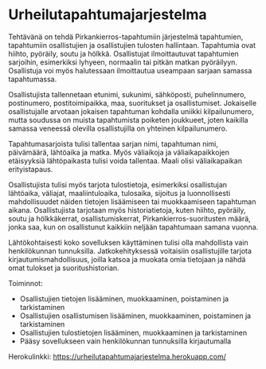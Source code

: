 # Urheilutapahtumajarjestelma

Tehtävänä on tehdä Pirkankierros-tapahtumiin järjestelmä tapahtumien, tapahtumiin osallistujien ja osallistujien tulosten hallintaan. Tapahtumia ovat hiihto, pyöräily, soutu ja hölkkä. Osallistujat ilmoittautuvat tapahtumien sarjoihin, esimerkiksi lyhyeen, normaalin tai pitkän matkan pyöräilyyn. Osallistuja voi myös halutessaan ilmoittautua useampaan sarjaan samassa tapahtumassa.

Osallistujista tallennetaan etunimi, sukunimi, sähköposti, puhelinnumero, postinumero, postitoimipaikka, maa, suoritukset ja osallistumiset.
Jokaiselle osallistujalle arvotaan jokaisen tapahtuman kohdalla uniikki kilpailunumero, mutta soudussa on muista tapahtumista poiketen joukkueet, joten kaikilla samassa veneessä olevilla osallistujilla on yhteinen kilpailunumero.

Tapahtumasarjoista tulisi tallentaa sarjan nimi, tapahtuman nimi, päivämäärä, lähtöaika ja matka. Myös väliaikoja ja väliaikapaikkojen etäisyyksiä lähtöpaikasta tulisi voida tallentaa. Maali olisi väliaikapaikan erityistapaus.

Osallistujista tulisi myös tarjota tulostietoja, esimerkiksi osallistujan lähtöaika, väliajat, maaliintuloaika, tulosaika, sijoitus ja luonnollisesti mahdollisuudet näiden tietojen lisäämiseen tai muokkaamiseen tapahtuman aikana. Osallistujista tarjotaan myös historiatietoja, kuten hiihto, pyöräily, soutu ja hölkkäkerrat, osallistumiskerrat, Pirkankierros-suoritusten määrä, jonka saa, kun on osallistunut kaikkiin neljään tapahtumaan samana vuonna.

Lähtökohtaisesti koko sovelluksen käyttäminen tulisi olla mahdollista vain henkilökunnan tunnuksilla. Jatkokehityksessä voitaisiin osallistujille tarjota kirjautumismahdollisuus, joilla katsoa ja muokata omia tietojaan ja nähdä omat tulokset ja suoritushistorian.

Toiminnot:
- Osallistujien tietojen lisääminen, muokkaaminen, poistaminen ja tarkistaminen
- Osallistujien osallistumisen lisääminen, muokkaaminen, poistaminen ja tarkistaminen
- Osallistujien tulostietojen lisääminen, muokkaaminen ja tarkistaminen
- Pääsy sovellukseen vain henkilökunnan tunnuksilla kirjautumalla

Herokulinkki: https://urheilutapahtumajarjestelma.herokuapp.com/
